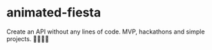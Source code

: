 # animated-fiesta
 Create an API without any lines of code. MVP, hackathons and simple projects.  🚀👨🏻‍💻

